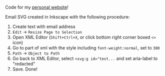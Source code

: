 Code for my [personal website](https://colinmcdonald.org)!

Email SVG created in Inkscape with the following procedure:
1. Create text with email address
2. `Edit` -> `Resize Page to Selection`
3. Open XML Editor (`Shift+Ctrl+X`, or click bottom right corner boxed `<>` icon)
4. Go to part of xml with the style including `font-weight:normal`, set to `300`
5. `Path` -> `Object to Path`
6. Go back to XML Editor, select `<svg:g id="test...` and set aria-label to "redacted"
7. Save. Done!
